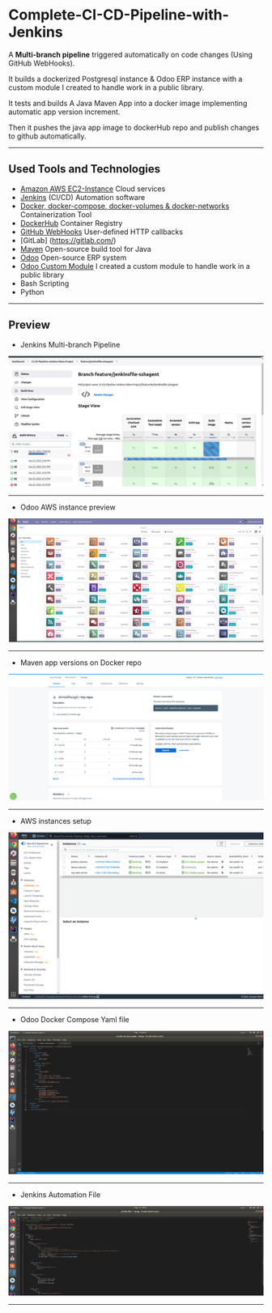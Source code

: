 # Complete-CI-CD-Pipeline-with-Jenkins


A **Multi-branch pipeline** triggered automatically on code changes (Using GitHub WebHooks).


It builds a dockerized Postgresql instance & Odoo ERP instance with a custom module I created to handle work in a public library. 


It tests and builds A Java Maven App into a docker image implementing automatic app version increment.


Then it pushes the java app image to dockerHub repo and publish changes to github automatically.

------------

## Used Tools and Technologies

- [Amazon AWS EC2-Instance](https://aws.amazon.com/) Cloud services
- [Jenkins](https://www.jenkins.io/) (CI/CD) Automation software
- [Docker, docker-compose, docker-volumes & docker-networks](https://www.docker.com/) Containerization Tool
- [DockerHub](https://hub.docker.com/) Container Registry
- [GitHub WebHooks](https://docs.github.com/en/developers/webhooks-and-events/webhooks/about-webhooks) User-defined HTTP callbacks
- [GitLab] (https://gitlab.com/)
- [Maven](https://maven.apache.org/) Open-source build tool for Java
- [Odoo](https://www.odoo.com/) Open-source ERP system
- [Odoo Custom Module](https://github.com/ahmedfarag9/library_app) I created a custom module to handle work in a public library
- Bash Scripting
- Python

---

## Preview

- Jenkins Multi-branch Pipeline

![](images/image1.png)

---

- Odoo AWS instance preview

![](images/image2.png)

---

- Maven app versions on Docker repo

![](images/image3.png)

---

- AWS instances setup

![](images/image4.png)

---


- Odoo Docker Compose Yaml file

![](images/image5.png)

---

- Jenkins Automation File

![](images/image6.png)

---
